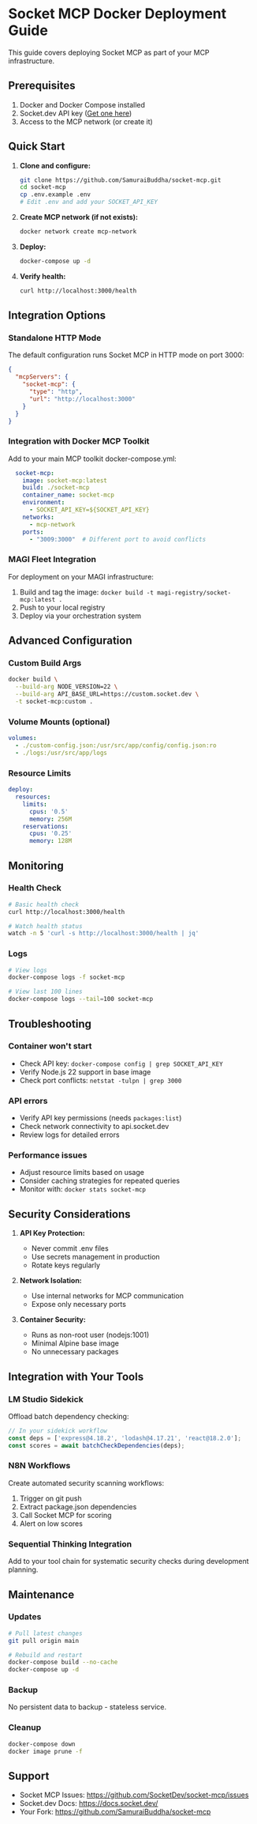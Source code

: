 # Socket MCP Docker Deployment Guide

This guide covers deploying Socket MCP as part of your MCP infrastructure.

## Prerequisites

1. Docker and Docker Compose installed
2. Socket.dev API key ([Get one here](https://docs.socket.dev/reference/creating-and-managing-api-tokens))
3. Access to the MCP network (or create it)

## Quick Start

1. **Clone and configure:**
   ```bash
   git clone https://github.com/SamuraiBuddha/socket-mcp.git
   cd socket-mcp
   cp .env.example .env
   # Edit .env and add your SOCKET_API_KEY
   ```

2. **Create MCP network (if not exists):**
   ```bash
   docker network create mcp-network
   ```

3. **Deploy:**
   ```bash
   docker-compose up -d
   ```

4. **Verify health:**
   ```bash
   curl http://localhost:3000/health
   ```

## Integration Options

### Standalone HTTP Mode
The default configuration runs Socket MCP in HTTP mode on port 3000:
```json
{
  "mcpServers": {
    "socket-mcp": {
      "type": "http",
      "url": "http://localhost:3000"
    }
  }
}
```

### Integration with Docker MCP Toolkit
Add to your main MCP toolkit docker-compose.yml:
```yaml
  socket-mcp:
    image: socket-mcp:latest
    build: ./socket-mcp
    container_name: socket-mcp
    environment:
      - SOCKET_API_KEY=${SOCKET_API_KEY}
    networks:
      - mcp-network
    ports:
      - "3009:3000"  # Different port to avoid conflicts
```

### MAGI Fleet Integration
For deployment on your MAGI infrastructure:
1. Build and tag the image: `docker build -t magi-registry/socket-mcp:latest .`
2. Push to your local registry
3. Deploy via your orchestration system

## Advanced Configuration

### Custom Build Args
```bash
docker build \
  --build-arg NODE_VERSION=22 \
  --build-arg API_BASE_URL=https://custom.socket.dev \
  -t socket-mcp:custom .
```

### Volume Mounts (optional)
```yaml
volumes:
  - ./custom-config.json:/usr/src/app/config/config.json:ro
  - ./logs:/usr/src/app/logs
```

### Resource Limits
```yaml
deploy:
  resources:
    limits:
      cpus: '0.5'
      memory: 256M
    reservations:
      cpus: '0.25'
      memory: 128M
```

## Monitoring

### Health Check
```bash
# Basic health check
curl http://localhost:3000/health

# Watch health status
watch -n 5 'curl -s http://localhost:3000/health | jq'
```

### Logs
```bash
# View logs
docker-compose logs -f socket-mcp

# View last 100 lines
docker-compose logs --tail=100 socket-mcp
```

## Troubleshooting

### Container won't start
- Check API key: `docker-compose config | grep SOCKET_API_KEY`
- Verify Node.js 22 support in base image
- Check port conflicts: `netstat -tulpn | grep 3000`

### API errors
- Verify API key permissions (needs `packages:list`)
- Check network connectivity to api.socket.dev
- Review logs for detailed errors

### Performance issues
- Adjust resource limits based on usage
- Consider caching strategies for repeated queries
- Monitor with: `docker stats socket-mcp`

## Security Considerations

1. **API Key Protection:**
   - Never commit .env files
   - Use secrets management in production
   - Rotate keys regularly

2. **Network Isolation:**
   - Use internal networks for MCP communication
   - Expose only necessary ports

3. **Container Security:**
   - Runs as non-root user (nodejs:1001)
   - Minimal Alpine base image
   - No unnecessary packages

## Integration with Your Tools

### LM Studio Sidekick
Offload batch dependency checking:
```javascript
// In your sidekick workflow
const deps = ['express@4.18.2', 'lodash@4.17.21', 'react@18.2.0'];
const scores = await batchCheckDependencies(deps);
```

### N8N Workflows
Create automated security scanning workflows:
1. Trigger on git push
2. Extract package.json dependencies
3. Call Socket MCP for scoring
4. Alert on low scores

### Sequential Thinking Integration
Add to your tool chain for systematic security checks during development planning.

## Maintenance

### Updates
```bash
# Pull latest changes
git pull origin main

# Rebuild and restart
docker-compose build --no-cache
docker-compose up -d
```

### Backup
No persistent data to backup - stateless service.

### Cleanup
```bash
docker-compose down
docker image prune -f
```

## Support

- Socket MCP Issues: https://github.com/SocketDev/socket-mcp/issues
- Socket.dev Docs: https://docs.socket.dev/
- Your Fork: https://github.com/SamuraiBuddha/socket-mcp
